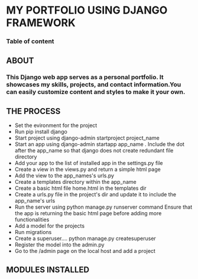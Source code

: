 # MY PORTFOLIO USING DJANGO FRAMEWORK

### Table of content
## ABOUT

### This Django web app serves as a personal portfolio. It showcases my skills, projects, and contact information.You can easily customize content and styles to make it your own.

## THE PROCESS
* Set the evironment for the project
* Run pip install django
* Start project using django-admin startproject project_name
* Start an app using django-admin startapp app_name . 
Include the dot after the app_name so that django does not create redundant file directory
* Add your app to the list of installed app in the settings.py file
* Create a view in the views.py and return a simple html page
* Add the view to the app_names's urls.py
* Create a templates directory within the app_name
* Create a basic html file home.html in the templates dir
* Create a urls.py file in the project's dir and update it to include the app_name's urls
* Run the server using python manage.py runserver command
Ensure that the app is returning the basic html page before adding more functionalities
* Add a model for the projects
* Run migrations
* Create a superuser.... python manage.py createsuperuser
* Register the model into the admin.py
* Go to the /admin page on the local host and add a project


## MODULES INSTALLED  

